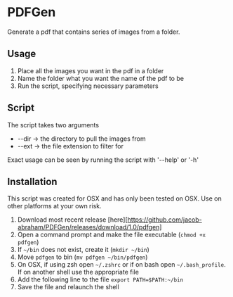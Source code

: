 # PDFGen

Generate a pdf that contains series of images from a folder.

## Usage

1. Place all the images you want in the pdf in a folder
2. Name the folder what you want the name of the pdf to be
3. Run the script, specifying necessary parameters

## Script

The script takes two arguments

- --dir -> the directory to pull the images from
- --ext -> the file extension to filter for
  
Exact usage can be seen by running the script with '--help' or '-h'

## Installation

This script was created for OSX and has only been tested on OSX.
Use on other platforms at your own risk.

1. Download most recent release [here][https://github.com/jacob-abraham/PDFGen/releases/download/1.0/pdfgen]
2. Open a command prompt and make the file executable (`chmod +x pdfgen`)
3. If `~/bin` does not exist, create it (`mkdir ~/bin`)
4. Move `pdfgen` to bin (`mv pdfgen ~/bin/pdfgen`)
5. On OSX, if using zsh open `~/.zshrc` or if on bash open `~/.bash_profile`. If on another shell use the appropriate file
6. Add the following line to the file `export PATH=$PATH:~/bin`
7. Save the file and relaunch the shell
